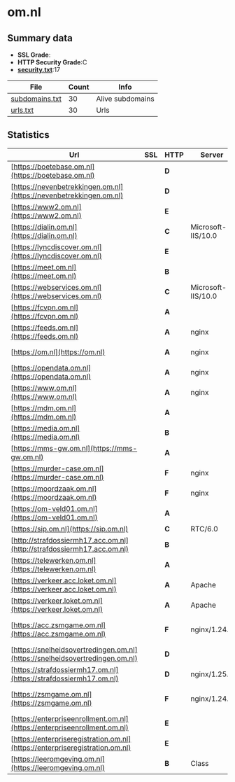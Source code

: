 

# om.nl
## Summary data


 - **SSL Grade**:
 - **HTTP Security Grade**:C
 - **[security.txt](https://www.digitaleoverheid.nl/nieuws/standaard-security-txt-nu-verplicht-voor-overheid/)**:17


| File       | Count | Info |
|------------|-------|------|
|[subdomains.txt](/data/om.nl/subdomains.txt)|30|Alive subdomains|
|[urls.txt](/data/om.nl/urls.txt)|30|Urls|


## Statistics


| Url | SSL | HTTP | Server | Cookie | HSTS | CORS | CTO | CSP | XFO | XXP | RP |FP| Tech |Title |
|--------|-------|-------|------|------|------|------|------|------|------|------|------|------|------|------|
|[https://boetebase.om.nl](https://boetebase.om.nl)| | **D**|| | | | | | :white_check_mark: | | :white_check_mark: | |Microsoft ASP.NET:4.0.30319|Boetebase - Open...|
|[https://nevenbetrekkingen.om.nl](https://nevenbetrekkingen.om.nl)| | **D**|| | | | | | :white_check_mark: | | :white_check_mark: | |Microsoft ASP.NET|Nevenbetrekkinge...|
|[https://www2.om.nl](https://www2.om.nl)| | **E**|| | | | | | | | :white_check_mark: | ||Not Found|
|[https://dialin.om.nl](https://dialin.om.nl)| | **C**|Microsoft-IIS/10.0| |:white_check_mark: | | | | | | :white_check_mark: | |HSTS IIS:10.0 Windows Server|Conferencing Dia...|
|[https://lyncdiscover.om.nl](https://lyncdiscover.om.nl)| | **E**|| | | | | | | | :white_check_mark: | |||
|[https://meet.om.nl](https://meet.om.nl)| | **B**|| |:white_check_mark: | | | | | | :white_check_mark: | |HSTS|Skype for Busine...|
|[https://webservices.om.nl](https://webservices.om.nl)| | **C**|Microsoft-IIS/10.0| |:white_check_mark: | | | | | | :white_check_mark: | |HSTS IIS:10.0 Windows Server||
|[https://fcvpn.om.nl](https://fcvpn.om.nl)| | **A**|| |:white_check_mark: | | | | :white_check_mark: | :white_check_mark: | :white_check_mark: | :white_check_mark: |HSTS Microsoft ASP.NET||
|[https://feeds.om.nl](https://feeds.om.nl)| | **A**|nginx| |:white_check_mark: | | | | :white_check_mark: | :white_check_mark: | :white_check_mark: | |HSTS Nginx||
|[https://om.nl](https://om.nl)| | **A**|nginx| |:white_check_mark: | | |:warning: | :white_check_mark: | :white_check_mark: | :white_check_mark: | |HSTS Nginx|301 Moved Perman...|
|[https://opendata.om.nl](https://opendata.om.nl)| | **A**|nginx| |:white_check_mark: | | | | :white_check_mark: | :white_check_mark: | :white_check_mark: | |HSTS Nginx||
|[https://www.om.nl](https://www.om.nl)| | **A**|nginx| |:white_check_mark: | | |:warning: | :white_check_mark: | :white_check_mark: | :white_check_mark: | |Bloomreach HSTS Nginx|Home | Openbaar...|
|[https://mdm.om.nl](https://mdm.om.nl)| | **A**||:white_check_mark: |:white_check_mark: | | | :white_check_mark:| :white_check_mark: | :white_check_mark: | :white_check_mark: | |||
|[https://media.om.nl](https://media.om.nl)| | **B**|| |:white_check_mark: | | | | | | :white_check_mark: | |HSTS||
|[https://mms-gw.om.nl](https://mms-gw.om.nl)| | **A**|| |:white_check_mark: | | | | :white_check_mark: | :white_check_mark: | :white_check_mark: | :white_check_mark: |HSTS Microsoft ASP.NET||
|[https://murder-case.om.nl](https://murder-case.om.nl)| | **F**|nginx| | | | | | | | :white_check_mark: | |Heroku Nginx|OM Moordgame|
|[https://moordzaak.om.nl](https://moordzaak.om.nl)| | **F**|nginx| | | | | | | | :white_check_mark: | |Heroku Nginx|OM Moordgame|
|[https://om-veld01.om.nl](https://om-veld01.om.nl)| | **A**|| |:white_check_mark: | | | | :white_check_mark: | :white_check_mark: | :white_check_mark: | :white_check_mark: |HSTS Microsoft ASP.NET||
|[https://sip.om.nl](https://sip.om.nl)| | **C**|RTC/6.0| |:white_check_mark: | | | | | | :white_check_mark: | |HSTS||
|[http://strafdossiermh17.acc.om.nl](http://strafdossiermh17.acc.om.nl)| | **B**|| |:white_check_mark: | | | | | | :white_check_mark: | |HSTS Nginx:1.25.5||
|[https://telewerken.om.nl](https://telewerken.om.nl)| | **A**||:warning: |:white_check_mark: | | | | :white_check_mark: | :white_check_mark: | :white_check_mark: | :white_check_mark: |Microsoft ASP.NET||
|[https://verkeer.acc.loket.om.nl](https://verkeer.acc.loket.om.nl)| | **A**|Apache|:white_check_mark: |:white_check_mark: | | | :white_check_mark:| :white_check_mark: | | :white_check_mark: | |Apache HTTP Server HSTS|301 Moved Perman...|
|[https://verkeer.loket.om.nl](https://verkeer.loket.om.nl)| | **A**|Apache|:white_check_mark: |:white_check_mark: | | | :white_check_mark:| :white_check_mark: | | :white_check_mark: | |Apache HTTP Server HSTS|301 Moved Perman...|
|[https://acc.zsmgame.om.nl](https://acc.zsmgame.om.nl)| | **F**|nginx/1.24.0| | | | | | | | :white_check_mark: | |Express HSTS Nginx:1.24.0 Node.js React|ZSM GAME|
|[https://snelheidsovertredingen.om.nl](https://snelheidsovertredingen.om.nl)| | **D**|| | | | | | :white_check_mark: | | :white_check_mark: | |Microsoft ASP.NET:4.0.30319|Tarieven snelhei...|
|[https://strafdossiermh17.om.nl](https://strafdossiermh17.om.nl)| | **D**|nginx/1.25.5|:white_check_mark: |:white_check_mark: | | | | | | :white_check_mark: | |HSTS Nginx:1.25.5|Strafdossier MH1...|
|[https://zsmgame.om.nl](https://zsmgame.om.nl)| | **F**|nginx/1.24.0| | | | | | | | :white_check_mark: | |Express HSTS Nginx:1.24.0 Node.js React|ZSM GAME|
|[https://enterpriseenrollment.om.nl](https://enterpriseenrollment.om.nl)| | **E**|| | | | | | | | :white_check_mark: | |HSTS||
|[https://enterpriseregistration.om.nl](https://enterpriseregistration.om.nl)| | **E**|| | | | | | | | :white_check_mark: | |||
|[https://leeromgeving.om.nl](https://leeromgeving.om.nl)| | **B**|Class|:white_check_mark: |:white_check_mark: | | |:warning: | | :white_check_mark: | :white_check_mark: | |HSTS||


